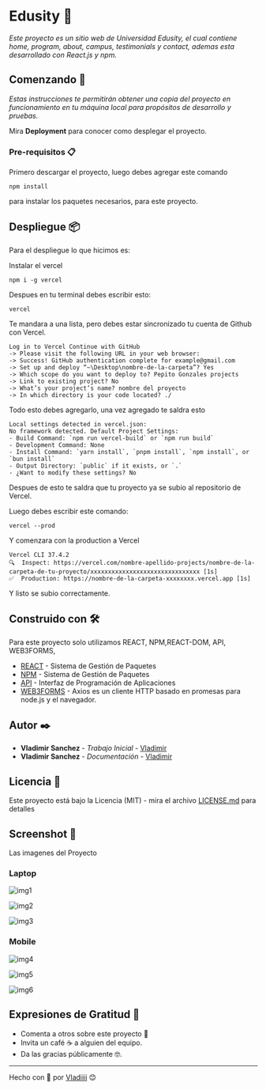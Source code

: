 # Edusity 🏢

_Este proyecto es un sitio web de Universidad Edusity, el cual contiene home, program, about, campus, testimonials y contact, ademas esta desarrollado con React.js y npm._

## Comenzando 🚀

_Estas instrucciones te permitirán obtener una copia del proyecto en funcionamiento en tu máquina local para propósitos de desarrollo y pruebas._

Mira **Deployment** para conocer como desplegar el proyecto.

### Pre-requisitos 📋

Primero descargar el proyecto, luego debes agregar este comando

```
npm install
```

para instalar los paquetes necesarios, para este proyecto.

## Despliegue 📦

Para el despliegue lo que hicimos es:

Instalar el vercel

```
npm i -g vercel
```

Despues en tu terminal debes escribir esto:

```
vercel
```

Te mandara a una lista, pero debes estar sincronizado tu cuenta de Github con Vercel.

```
Log in to Vercel Continue with GitHub
-> Please visit the following URL in your web browser:
-> Success! GitHub authentication complete for example@gmail.com
-> Set up and deploy “~\Desktop\nombre-de-la-carpeta”? Yes
-> Which scope do you want to deploy to? Pepito Gonzales projects
-> Link to existing project? No
-> What’s your project’s name? nombre del proyecto
-> In which directory is your code located? ./
```

Todo esto debes agregarlo, una vez agregado te saldra esto

```
Local settings detected in vercel.json:
No framework detected. Default Project Settings:
- Build Command: `npm run vercel-build` or `npm run build`
- Development Command: None
- Install Command: `yarn install`, `pnpm install`, `npm install`, or `bun install`
- Output Directory: `public` if it exists, or `.`
- ¿Want to modify these settings? No
```

Despues de esto te saldra que tu proyecto ya se subio al repositorio de Vercel.

Luego debes escribir este comando:

```
vercel --prod
```

Y comenzara con la production a Vercel

```
Vercel CLI 37.4.2
🔍  Inspect: https://vercel.com/nombre-apellido-projects/nombre-de-la-carpeta-de-tu-proyecto/xxxxxxxxxxxxxxxxxxxxxxxxxxxxxxx [1s]
✅  Production: https://nombre-de-la-carpeta-xxxxxxxx.vercel.app [1s]
```

Y listo se subio correctamente.

## Construido con 🛠️

Para este proyecto solo utilizamos REACT, NPM,REACT-DOM, API, WEB3FORMS,

- [REACT](https://react.dev/learn) - Sistema de Gestión de Paquetes
- [NPM](https://docs.npmjs.com/) - Sistema de Gestión de Paquetes
- [API](https://apidocjs.com/) - Interfaz de Programación de Aplicaciones
- [WEB3FORMS](https://docs.web3forms.com/) - Axios es un cliente HTTP basado en promesas para node.js y el navegador.

## Autor ✒️

- **Vladimir Sanchez** - _Trabajo Inicial_ - [Vladimir](https://github.com/vladi965)
- **Vladimir Sanchez** - _Documentación_ - [Vladimir](https://github.com/vladi965)

## Licencia 📄

Este proyecto está bajo la Licencia (MIT) - mira el archivo [LICENSE.md](LICENSE.md) para detalles

## Screenshot 📸

Las imagenes del Proyecto

### Laptop

![img1](https://github.com/user-attachments/assets/af2aff78-867c-462b-a141-86f08319a3d6)

![img2](https://github.com/user-attachments/assets/f58ba996-7ee3-4f04-b3d6-8a3c95ef6e63)

![img3](https://github.com/user-attachments/assets/e06a9996-0fe8-4e39-9904-8f4b57f04904)

### Mobile

![img4](https://github.com/user-attachments/assets/a8c75715-924c-41de-811a-64be21950059)

![img5](https://github.com/user-attachments/assets/a30c79a0-73c6-4033-abab-dd0cdd4f3904)

![img6](https://github.com/user-attachments/assets/f54b4a3b-d55f-401a-997b-dff6c937af0a)

## Expresiones de Gratitud 🎁

- Comenta a otros sobre este proyecto 📢
- Invita un café ☕ a alguien del equipo.
- Da las gracias públicamente 🤓.

---

Hecho con 💚 por [Vladiiii](https://github.com/vladi965) 😊
